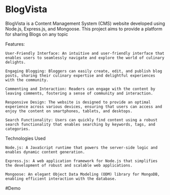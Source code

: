 # BlogVista



BlogVista is a Content Management System (CMS) website developed using Node.js, Express.js, and Mongoose. This project aims to provide a platform for sharing Blogs on any topic

Features:

    User-Friendly Interface: An intuitive and user-friendly interface that enables users to seamlessly navigate and explore the world of culinary delights.

    Engaging Blogging: Bloggers can easily create, edit, and publish blog posts, sharing their culinary expertise and delightful experiences with the community.

    Commenting and Interaction: Readers can engage with the content by leaving comments, fostering a sense of community and interaction.

    Responsive Design: The website is designed to provide an optimal experience across various devices, ensuring that users can access and enjoy the content on smartphones, tablets, and desktops.

    Search Functionality: Users can quickly find content using a robust search functionality that enables searching by keywords, tags, and categories.

Technologies Used

    Node.js: A JavaScript runtime that powers the server-side logic and enables dynamic content generation.

    Express.js: A web application framework for Node.js that simplifies the development of robust and scalable web applications.

    Mongoose: An elegant Object Data Modeling (ODM) library for MongoDB, enabling efficient interaction with the database.

#Demo 




